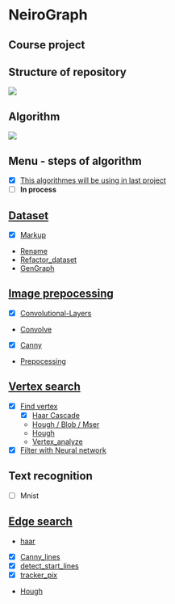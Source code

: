 # NeiroGraph
## Course project

## Structure of repository
<image src='./info/branch-develop.png'>

## Algorithm
<image src='./info/Result_algorithm.jpg'>

## Menu - steps of algorithm
- [x] [This algorithmes will be using in last project]()
- [ ] **In process**
## [Dataset](https://github.com/iu8-nn-2018/NeiroGraph/tree/Steps-of-project-and-description/Dataset)
- [x] [Markup](https://github.com/iu8-nn-2018/NeiroGraph/tree/Steps-of-project-and-description/Dataset/markup)
- [Rename]()
- [Refactor_dataset]()
- [GenGraph]()

## [Image prepocessing](https://github.com/iu8-nn-2018/NeiroGraph/tree/Steps-of-project-and-description/Image%20processing)
- [x] [Convolutional-Layers]()
- [Convolve]()
- [x] [Canny]()
- [Prepocessing]()

## [Vertex search](https://github.com/iu8-nn-2018/NeiroGraph/tree/Steps-of-project-and-description/Vertex)
- [x] [Find vertex]()
    - [x] [Haar Cascade]()
    - [Hough / Blob / Mser]()
    - [Hough]()
    - [Vertex_analyze]()
- [x] [Filter with Neural network]()

## Text recognition
- [ ] Mnist

## [Edge search](https://github.com/iu8-nn-2018/NeiroGraph/tree/Steps-of-project-and-description/Edge)
- [haar]()
- [x] [Canny_lines]()
- [x] [detect_start_lines]()
- [x] [tracker_pix]()
- [Hough]()
